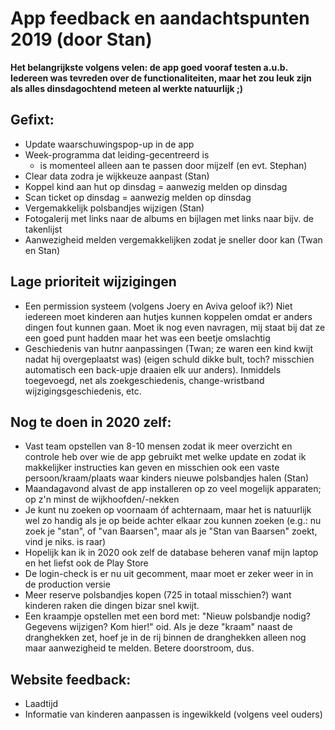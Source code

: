 # App feedback en aandachtspunten 2019 (door Stan)
**Het belangrijkste volgens velen: de app goed vooraf testen a.u.b. Iedereen was tevreden over de functionaliteiten, maar het zou leuk zijn als alles dinsdagochtend meteen al werkte natuurlijk ;)**
## Gefixt:
- Update waarschuwingspop-up in de app
- Week-programma dat leiding-gecentreerd is 
    - is momenteel alleen aan te passen door mijzelf (en evt. Stephan)
- Clear data zodra je wijkkeuze aanpast (Stan)
- Koppel kind aan hut op dinsdag = aanwezig melden op dinsdag
- Scan ticket op dinsdag = aanwezig melden op dinsdag
- Vergemakkelijk polsbandjes wijzigen (Stan)
- Fotogalerij met links naar de albums en bijlagen met links naar bijv. de takenlijst
- Aanwezigheid melden vergemakkelijken zodat je sneller door kan (Twan en Stan)


## Lage prioriteit wijzigingen
- Een permission systeem (volgens Joery en Aviva geloof ik?) Niet iedereen moet kinderen aan hutjes kunnen koppelen omdat er anders dingen fout kunnen gaan. Moet ik nog even navragen, mij staat bij dat ze een goed punt hadden maar het was een beetje omslachtig
- Geschiedenis van hutnr aanpassingen (Twan; ze waren een kind kwijt nadat hij overgeplaatst was) (eigen schuld dikke bult, toch? misschien automatisch een back-upje draaien elk uur anders). Inmiddels toegevoegd, net als zoekgeschiedenis, change-wristband wijzigingsgeschiedenis, etc.


## Nog te doen in 2020 zelf:
- Vast team opstellen van 8-10 mensen zodat ik meer overzicht en controle heb over wie de app gebruikt met welke update en zodat ik makkelijker instructies kan geven en misschien ook een vaste persoon/kraam/plaats waar kinders nieuwe polsbandjes halen (Stan)
- Maandagavond alvast de app installeren op zo veel mogelijk apparaten; op z'n minst de wijkhoofden/-nekken
- Je kunt nu zoeken op voornaam óf achternaam, maar het is natuurlijk wel zo handig als je op beide achter elkaar zou kunnen zoeken (e.g.: nu zoek je "stan", of "van Baarsen", maar als je "Stan van Baarsen" zoekt, vind je niks. is raar)
- Hopelijk kan ik in 2020 ook zelf de database beheren vanaf mijn laptop en het liefst ook de Play Store
- De login-check is er nu uit gecomment, maar moet er zeker weer in in de production versie
- Meer reserve polsbandjes kopen (725 in totaal misschien?) want kinderen raken die dingen bizar snel kwijt.
- Een kraampje opstellen met een bord met: "Nieuw polsbandje nodig? Gegevens wijzigen? Kom hier!" oid. Als je deze "kraam" naast de dranghekken zet, hoef je in de rij binnen de dranghekken alleen nog maar aanwezigheid te melden. Betere doorstroom, dus.

## Website feedback:
- Laadtijd
- Informatie van kinderen aanpassen is ingewikkeld (volgens veel ouders)